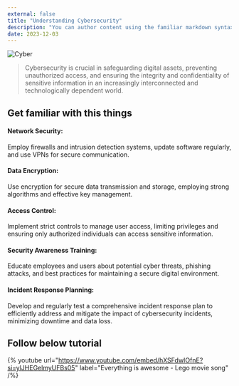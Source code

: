```yaml
---
external: false
title: "Understanding Cybersecurity"
description: "You can author content using the familiar markdown syntax you already know. All basic markdown syntax is supported."
date: 2023-12-03
---
```


![Cyber](/images/cyber.jpg)
>Cybersecurity is crucial in safeguarding digital assets, preventing unauthorized access, and ensuring the integrity and confidentiality of sensitive information in an increasingly interconnected and technologically dependent world.


## Get familiar with this things

#### Network Security: 
Employ firewalls and intrusion detection systems, update software regularly, and use VPNs for secure communication.

#### Data Encryption: 
Use encryption for secure data transmission and storage, employing strong algorithms and effective key management.

#### Access Control: 
Implement strict controls to manage user access, limiting privileges and ensuring only authorized individuals can access sensitive information.
#### Security Awareness Training:

Educate employees and users about potential cyber threats, phishing attacks, and best practices for maintaining a secure digital environment.
#### Incident Response Planning:

Develop and regularly test a comprehensive incident response plan to efficiently address and mitigate the impact of cybersecurity incidents, minimizing downtime and data loss.

## Follow below tutorial

{% youtube url="https://www.youtube.com/embed/hXSFdwIOfnE?si=ylJHEGelmyUFBs05" label="Everything is awesome - Lego movie song" /%}

